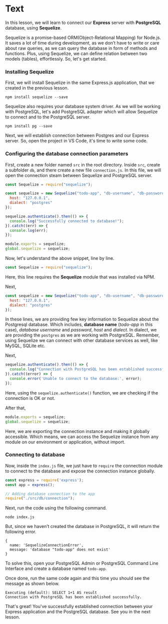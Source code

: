 # Text
In this lesson, we will learn to connect our **Express** server with **PostgreSQL** database, using **Sequelize**.

Sequelize is a promise-based ORM(Object-Relational Mapping) for Node.js. It saves a lot of time during development, as we don’t have to write or care about raw queries, as we can query the database in form of methods and functions. Plus, using Sequelize, we can define relation between two models (tables), effortlessly. 
So, let's get started.

### Installing Sequelize
First, we will install Sequelize in the same Express.js application, that we created in the previous lesson.
````
npm install sequelize --save
````

Sequelize also requires your database system driver. As we will be working with PostgreSQL, let's add PostgreSQL adapter which will allow Sequelize to connect and to the PostgreSQL server.
````
npm install pg --save
````
Next, we will establish connection between Postgres and our Express server. So, open the project in VS Code, it's time to write some code.

### Configuring the database connection parameters
First, create a new folder named `src` in the root directory. Inside `src`, create a subfolder `db`, and there create a new file `connection.js`.
In  this file, we will open the connection steam between Sequelize and PostgreSQL server.
```js
const Sequelize = require("sequelize");

const sequelize = new Sequelize("todo-app", "db-username", "db-password", {
  host: "127.0.0.1",
  dialect: "postgres"
});

sequelize.authenticate().then(() => {
  console.log("Successfully connected to database!");
}).catch((err) => {
  console.log(err);
});

module.exports = sequelize;
global.sequelize = sequelize;
```
Now, let's understand the above snippet, line by line.
```js
const Sequelize = require("sequelize");
```
Here, this line requires the **Sequelize** module that was installed via NPM.

Next,
```js
const sequelize = new Sequelize("todo-app", "db-username", "db-password", {
  host: "127.0.0.1",
  dialect: "postgres"
});
```
In these lines, we are providing few key information to Sequelize about the Postgresql database. Which includes, **database name** (*todo-app* in this case), *database username* and *password*, *host* and *dialect*. In dialect, we are providing the `postgres` as we are working with PostgreSQL. Remember, using Sequelize we can connect with other database services as well, like MySQL, SQLite etc.

Next,
```js
sequelize.authenticate().then(() => {
  console.log("Connection with PostgreSQL has been established successfully.");
}).catch((error) => {
  console.error('Unable to connect to the database:', error);
});
```
Here, using the `sequelize.authenticate()` function, we are checking if the connection is OK or not.

After that,
```js
module.exports = sequelize;
global.sequelize = sequelize;
```
Here, we are exporting the connection instance and making it globally accessible. Which means, we can access the Sequelize instance from any module on our environment or application, without import.

### Connecting to database
Now, inside the `index.js` file, we just have to `require` the connection module to connect to the database and expose the connection instance globally.
```js
const express = require('express');
const app = express();

// Adding database connection to the app
require("./src/db/connection");
```

Next, run the code using the following command.
````
node index.js
````
But, since we haven’t created the database in PostgreSQL, it will return the following error.
````
{
  name: 'SequelizeConnectionError',
  message: 'database "todo-app" does not exist'
}
````
To solve this, open your PostgreSQL Admin or PostgreSQL Command Line Interface and create a database named `todo-app`.

Once done, run the same code again and this time you should see the message as shown below.
````
Executing (default): SELECT 1+1 AS result
Connection with PostgreSQL has been established successfully.
````

That's great! You've successfully established connection between your Express application and the PostgreSQL database. See you in the next lesson.


